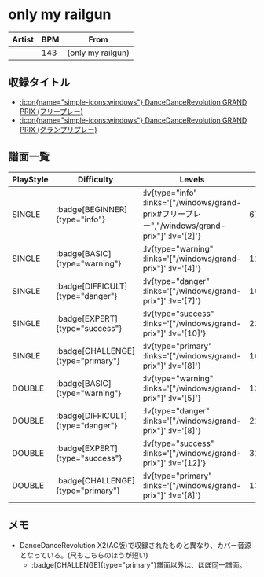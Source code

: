 # only my railgun

|Artist|BPM|From|
|------|---|----|
||143|(only my railgun)|

## 収録タイトル

- [ :icon{name="simple-icons:windows"} DanceDanceRevolution GRAND PRIX (フリープレー)](/windows/grand-prix#フリープレー)
- [ :icon{name="simple-icons:windows"} DanceDanceRevolution GRAND PRIX (グランプリプレー)](/windows/grand-prix)

## 譜面一覧

|PlayStyle|Difficulty|Levels|Notes|Movie|
|---------|----------|------|-----|-----|
|SINGLE| :badge[BEGINNER]{type="info"} | :lv{type="info" :links='["/windows/grand-prix#フリープレー","/windows/grand-prix"]' :lv='[2]'} |67/8||
|SINGLE| :badge[BASIC]{type="warning"} | :lv{type="warning" :links='["/windows/grand-prix"]' :lv='[4]'} |114/12||
|SINGLE| :badge[DIFFICULT]{type="danger"} | :lv{type="danger" :links='["/windows/grand-prix"]' :lv='[7]'} |167/29||
|SINGLE| :badge[EXPERT]{type="success"} | :lv{type="success" :links='["/windows/grand-prix"]' :lv='[10]'} |229/21||
|SINGLE| :badge[CHALLENGE]{type="primary"} | :lv{type="primary" :links='["/windows/grand-prix"]' :lv='[8]'} |163/11(55)||
|DOUBLE| :badge[BASIC]{type="warning"} | :lv{type="warning" :links='["/windows/grand-prix"]' :lv='[5]'} |137/17||
|DOUBLE| :badge[DIFFICULT]{type="danger"} | :lv{type="danger" :links='["/windows/grand-prix"]' :lv='[8]'} |212/32||
|DOUBLE| :badge[EXPERT]{type="success"} | :lv{type="success" :links='["/windows/grand-prix"]' :lv='[12]'} |313/15||
|DOUBLE| :badge[CHALLENGE]{type="primary"} | :lv{type="primary" :links='["/windows/grand-prix"]' :lv='[8]'} |135/26(55)||

## メモ

- DanceDanceRevolution X2(AC版)で収録されたものと異なり、カバー音源となっている。(尺もこちらのほうが短い)
  - :badge[CHALLENGE]{type="primary"}譜面以外は、ほぼ同一譜面。
